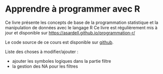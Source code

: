 # Apprendre à programmer avec R

Ce livre présente les concepts de base de la programmation statistique et la manipulation de données avec le langage R
Ce livre est régulièrement mis à jour et disponible sur https://asardell.github.io/programmation-r/


Le code source de ce cours est disponible sur [ github](https://github.com/asardell/programmation-r).



Liste des choses à modifier/ajouter :

* ajouter les symboles logiques dans la partie filtre
* la gestion des NA pour les filtres
